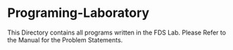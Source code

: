 # Programing-Laboratory
This Directory contains all programs written in the FDS Lab.
Please Refer to the Manual for the Problem Statements.
